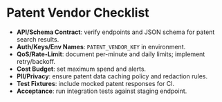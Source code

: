# Patent Vendor Checklist

- **API/Schema Contract**: verify endpoints and JSON schema for patent search results.
- **Auth/Keys/Env Names**: `PATENT_VENDOR_KEY` in environment.
- **QoS/Rate-Limit**: document per-minute and daily limits; implement retry/backoff.
- **Cost Budget**: set maximum spend and alerts.
- **PII/Privacy**: ensure patent data caching policy and redaction rules.
- **Test Fixtures**: include mocked patent responses for CI.
- **Acceptance**: run integration tests against staging endpoint.
